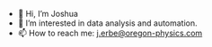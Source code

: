 - 👋 Hi, I’m Joshua
- 👀 I’m interested in data analysis and automation.
- 📫 How to reach me: j.erbe@oregon-physics.com

<!---
OP-jerbe/OP-jerbe is a ✨ special ✨ repository because its `README.md` (this file) appears on your GitHub profile.
You can click the Preview link to take a look at your changes.
--->
